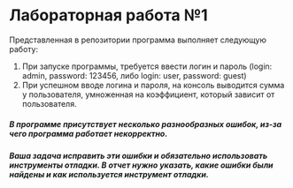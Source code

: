 # Лабораторная работа №1
Представленная в репозитории программа выполняет следующую работу:
  1. При запуске программы, требуется ввести логин и пароль (login: admin, password: 123456, либо login: user, password: guest)
  2. При успешном вводе логина и пароля, на консоль выводится сумма у пользователя, умноженная на коэффициент, который зависит от пользователя.
##### В программе присутствует несколько разнообразных ошибок, из-за чего программа работает некорректно.
##### Ваша задача исправить эти ошибки и обязательно использовать инструменты отладки. В отчет нужно указать, какие ошибки были найдены и как используется инструмент отладки.
